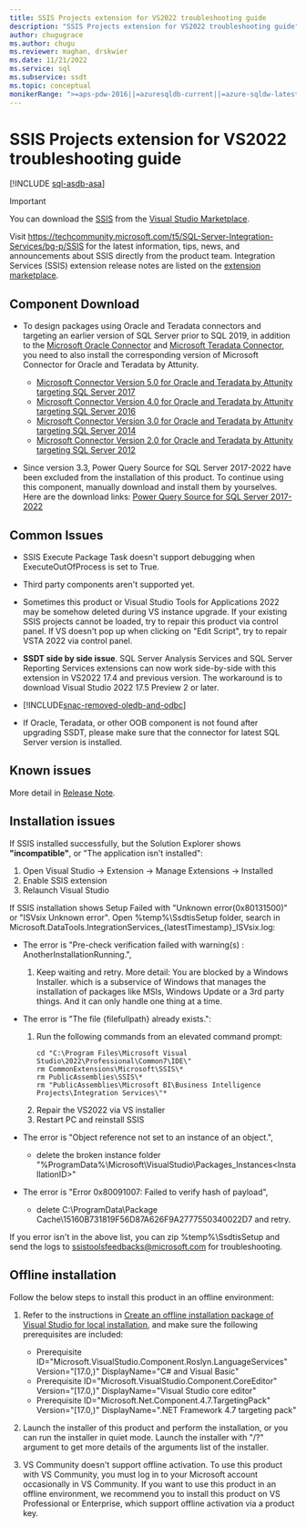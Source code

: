 ```yaml
---
title: SSIS Projects extension for VS2022 troubleshooting guide
description: "SSIS Projects extension for VS2022 troubleshooting guide"
author: chugugrace
ms.author: chugu
ms.reviewer: maghan, drskwier
ms.date: 11/21/2022
ms.service: sql
ms.subservice: ssdt
ms.topic: conceptual
monikerRange: ">=aps-pdw-2016||=azuresqldb-current||=azure-sqldw-latest||>=sql-server-2016||=azuresqldb-mi-current"
---
```

# SSIS Projects extension for VS2022 troubleshooting guide

[!INCLUDE [sql-asdb-asa](../includes/applies-to-version/sql-asdb-asa.md)]

> [!IMPORTANT]
> You can download the [SSIS](https://marketplace.visualstudio.com/items?itemName=SSIS.MicrosoftDataToolsIntegrationServices) from the [Visual Studio Marketplace](<https://marketplace.visualstudio.com/>).

Visit https://techcommunity.microsoft.com/t5/SQL-Server-Integration-Services/bg-p/SSIS for the latest information, tips, news, and announcements about SSIS directly from the product team. Integration Services (SSIS) extension release notes are listed on the [extension marketplace](https://marketplace.visualstudio.com/items?itemName=SSIS.MicrosoftDataToolsIntegrationServices).

## Component Download
- To design packages using Oracle and Teradata connectors and targeting an earlier version of SQL Server prior to SQL 2019, in addition to the [Microsoft Oracle Connector](https://aka.ms/SSISMSOracleConnector) and [Microsoft Teradata Connector](https://www.microsoft.com/download/details.aspx?id=100599), you need to also install the corresponding version of Microsoft Connector for Oracle and Teradata by Attunity.
  - [Microsoft Connector Version 5.0 for Oracle and Teradata by Attunity targeting SQL Server 2017](https://www.microsoft.com/download/details.aspx?id=55179)
  - [Microsoft Connector Version 4.0 for Oracle and Teradata by Attunity targeting SQL Server 2016](https://www.microsoft.com/download/details.aspx?id=52950)
  - [Microsoft Connector Version 3.0 for Oracle and Teradata by Attunity targeting SQL Server 2014](https://www.microsoft.com/download/details.aspx?id=44582)
  - [Microsoft Connector Version 2.0 for Oracle and Teradata by Attunity targeting SQL Server 2012](https://www.microsoft.com/download/details.aspx?id=29283)

- Since version 3.3, Power Query Source for SQL Server 2017-2022 have been excluded from the installation of this product. To continue using this component, manually download and install them by yourselves. Here are the download links: [Power Query Source for SQL Server 2017-2022](https://www.microsoft.com/download/details.aspx?id=100619)

## Common Issues
- SSIS Execute Package Task doesn't support debugging when ExecuteOutOfProcess is set to True.

- Third party components aren't supported yet.

- Sometimes this product or Visual Studio Tools for Applications 2022 may be somehow deleted during VS instance upgrade. If your existing SSIS projects cannot be loaded, try to repair this product via control panel. If VS doesn't pop up when clicking on "Edit Script", try to repair VSTA 2022 via control panel. 

- **SSDT side by side issue**. SQL Server Analysis Services and SQL Server Reporting Services extensions can now work side-by-side with this extension in VS2022 17.4 and previous version. The workaround is to download Visual Studio 2022 17.5 Preview 2 or later.

- [!INCLUDE[snac-removed-oledb-and-odbc](../includes/snac-removed-oledb-and-odbc.md)]

- If Oracle, Teradata, or other OOB component is not found after upgrading SSDT, please make sure that the connector for latest SQL Server version is installed.

## Known issues
More detail in [Release Note](https://marketplace.visualstudio.com/items?itemName=SSIS.MicrosoftDataToolsIntegrationServices).

## Installation issues

If SSIS installed successfully, but the Solution Explorer shows **"incompatible"**, or "The application isn't installed":
1. Open Visual Studio -> Extension -> Manage Extensions -> Installed
1. Enable SSIS extension
1. Relaunch Visual Studio

If SSIS installation shows Setup Failed with "Unknown error(0x80131500)" or "ISVsix Unknown error". Open %temp%\SsdtisSetup folder, search in Microsoft.DataTools.IntegrationServices_{latestTimestamp}_ISVsix.log:
- The error is "Pre-check verification failed with warning(s) :  AnotherInstallationRunning.",
  1. Keep waiting and retry.  More detail: You are blocked by a Windows Installer.  which is a subservice of Windows that manages the installation of packages like MSIs,  Windows Update or a 3rd party things. And it can only handle one thing at a time.  

- The error is "The file {filefullpath} already exists.":
   1. Run the following commands from an elevated command prompt:
      ```console
      cd "C:\Program Files\Microsoft Visual Studio\2022\Professional\Common7\IDE\"
      rm CommonExtensions\Microsoft\SSIS\* 
      rm PublicAssemblies\SSIS\* 
      rm "PublicAssemblies\Microsoft BI\Business Intelligence Projects\Integration Services\"* 
      ```
   1. Repair the VS2022 via VS installer
   1. Restart PC and reinstall SSIS
- The error is "Object reference not set to an instance of an object.",
  - delete the broken instance folder "%ProgramData%\Microsoft\VisualStudio\Packages\_Instances\<InstallationID>"
- The error is "Error 0x80091007: Failed to verify hash of payload",
  - delete C:\ProgramData\Package Cache\15160B731819F56D87A626F9A2777550340022D7 and retry.

If you error isn't in the above list, you can zip %temp%\SsdtisSetup and send the logs to ssistoolsfeedbacks@microsoft.com for troubleshooting.


## Offline installation

Follow the below steps to install this product in an offline environment:
1. Refer to the instructions in [Create an offline installation package of Visual Studio for local installation](/visualstudio/install/create-an-offline-installation-of-visual-studio?view=vs-2022&preserve-view=true), and make sure the following prerequisites are included:
    - Prerequisite ID="Microsoft.VisualStudio.Component.Roslyn.LanguageServices" Version="[17.0,)" DisplayName="C# and Visual Basic"
    - Prerequisite ID="Microsoft.VisualStudio.Component.CoreEditor" Version="[17.0,)" DisplayName="Visual Studio core editor"
    - Prerequisite ID="Microsoft.Net.Component.4.7.TargetingPack" Version="[17.0,)" DisplayName=".NET Framework 4.7 targeting pack"

1. Launch the installer of this product and perform the installation, or you can run the installer in quiet mode. Launch the installer with "/?" argument to get more details of the arguments list of the installer.

1. VS Community doesn't support offline activation. To use this product with VS Community, you must log in to your Microsoft account occasionally in VS Community. If you want to use this product in an offline environment, we recommend you to install this product on VS Professional or Enterprise, which support offline activation via a product key.

